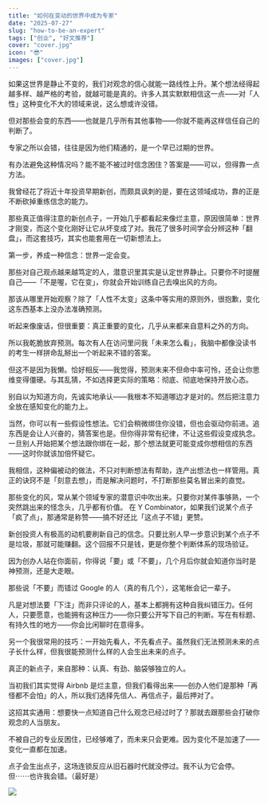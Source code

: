 ```yaml
---
title: "如何在变动的世界中成为专家"
date: "2025-07-27"
slug: "how-to-be-an-expert"
tags: ["创业", "好文推荐"]
cover: "cover.jpg"
icon: "😎"
images: ["cover.jpg"]
---
```

如果这世界是静止不变的，我们对观念的信心就能一路线性上升。某个想法经得起越多样、越严格的考验，就越可能是真的。许多人其实默默相信这一点——对「人性」这种变化不大的领域来说，这么想或许没错。



但对那些会变的东西——也就是几乎所有其他事物——你就不能再这样信任自己的判断了。



专家之所以会错，往往是因为他们精通的，是一个早已过期的世界。



有办法避免这种情况吗？能不能不被过时信念困住？答案是——可以，但得靠一点方法。



我曾经花了将近十年投资早期新创，而颇具讽刺的是，要在这领域成功，靠的正是不断砍掉重练信念的能力。



那些真正值得注意的新创点子，一开始几乎都看起来像烂主意，原因很简单：世界才刚变，而这个变化刚好让它从坏变成了对。我花了很多时间学会分辨这种「翻盘」，而这套技巧，其实也能套用在一切新想法上。



第一步，养成一种信念：世界一定会变。



那些对自己观点越来越笃定的人，潜意识里其实是认定世界静止。只要你不时提醒自己——「不是喔，它在变」，你就会开始训练自己去嗅出风的方向。



那该从哪里开始观察？除了「人性不太变」这条中等实用的原则外，很抱歉，变化这东西基本上没办法准确预测。



听起来像废话，但很重要：真正重要的变化，几乎从来都来自意料之外的方向。



所以我乾脆放弃预测。每次有人在访问里问我「未来怎么看」，我脑中都像没读书的考生一样拼命乱掰出一个听起来不错的答案。



但这不是因为我懒。恰好相反——我觉得，预测未来不但命中率可怜，还会让你思维变得僵硬。与其乱猜，不如选择更实际的策略：彻底、彻底地保持开放心态。



别自以为知道方向，先诚实地承认——我根本不知道哪边才是对的。然后把注意力全放在感知变化的能力上。



当然，你可以有一些假设性想法。它们会稍微绑住你没错，但也会驱动你前进。追东西是会让人兴奋的，猜答案也是。但你得非常有纪律，不让这些假设变成执念。
一旦别人开始把某个想法跟你绑在一起，那个想法就更可能变成你想相信的东西——这时你就该加倍怀疑它。



我相信，这种偏被动的做法，不只对判断想法有帮助，连产出想法也一样管用。真正的诀窍不是「刻意去想」，而是解决问题时，不打断那些莫名冒出来的直觉。



那些变化的风，常从某个领域专家的潜意识中吹出来。只要你对某件事够熟，一个突然跳出来的怪念头，几乎都有价值。
在 Y Combinator，如果我们说某个点子「疯了点」，那通常是称赞——搞不好还比「这点子不错」更赞。



新创投资人有极高的动机要刷新自己的信念。只要比别人早一步意识到某个点子不是垃圾，那就可能赚翻。这个回报不只是钱，更是你整个判断体系的现场验证。



因为创办人站在你面前，你得说「要」或「不要」，几个月后你就会知道你当时是神预测，还是大走眼。



那些说「不要」而错过 Google 的人（真的有几个），这笔帐会记一辈子。



凡是对想法要「下注」而非只评论的人，基本上都拥有这种自我纠错压力。任何人，只要愿意，也能拥有这种压力——你只要公开写下自己的判断。写在有标题、有持久性的地方——你会比闲聊时在意得多。



另一个我很常用的技巧：一开始先看人，不先看点子。虽然我们无法预测未来的点子长什么样，但我很能预测什么样的人会生出未来的点子。



真正的新点子，来自那种：认真、有劲、脑袋够独立的人。



当初我们其实觉得 Airbnb 是烂主意，但我们看得出来——创办人他们是那种「再怪都不会怕」的人，所以我们选择先信人、再信点子，最后押对了。



这招其实通用：想要快一点知道自己什么观念已经过时了？那就去跟那些会打破你观念的人当朋友。



不被自己的专业反困住，已经够难了，而未来只会更难。因为变化不是加速了——变化一直都在加速。



点子会生出点子，这场连锁反应从旧石器时代就没停过。我不认为它会停。
但⋯⋯也许我会错。（最好是）




![](https://prod-files-secure.s3.us-west-2.amazonaws.com/112d0858-5090-4d34-a606-b75eb8d65fd2/46476355-9cf3-4e99-9b7a-3531bc426380/1000202064.png?X-Amz-Algorithm=AWS4-HMAC-SHA256&X-Amz-Content-Sha256=UNSIGNED-PAYLOAD&X-Amz-Credential=ASIAZI2LB466TSHXC7OQ%2F20250812%2Fus-west-2%2Fs3%2Faws4_request&X-Amz-Date=20250812T073337Z&X-Amz-Expires=3600&X-Amz-Security-Token=IQoJb3JpZ2luX2VjEMf%2F%2F%2F%2F%2F%2F%2F%2F%2F%2FwEaCXVzLXdlc3QtMiJHMEUCIEjF66fbZqbqBOMTD40FwcOK6T1sJahYrBUjyZAKQzcjAiEArdH3vn1gUKKqKJ3RMG4s09iq0%2Bz5aeFSMtJPmMuX8BoqiAQI%2F%2F%2F%2F%2F%2F%2F%2F%2F%2F%2F%2FARAAGgw2Mzc0MjMxODM4MDUiDGjPAKDVxPhknsoP3ircA%2B7AlnrS6qPhV5WhUs76leVrWCkOtFoMKmuWZ4BjVbycHUIfOn3OqX5nulTnHeyy0qAVeQBlYfUgB6MizIICM9Ukx2XK%2BaHjYNK20hVQ3p%2FEqi7lS13EBubcbN9bgmC40y8b%2FDWxllzQFBzHTebfLva%2FsHYtMA8N2LqJ5e4EsHbF3DtKPdOCq1kl0PNAKxqpJhHn74b9y%2BASVpZuBPGqw9owa%2FA15NBRZZ%2FKdTmWWC6a9gCloB3pnX%2FZe9gJbXo2cJ0KRMpt8ORAwQbT1VXgWiQiabGOb1wAl%2B8GgixtX7SnHrYqI%2BlTUJl78LWOz4oY1RhHhqewKGAQ15kkCAeFuhXLej6lOnfdxPDzvzTmI1vtcxWoTz9TolmPf5PioE%2FWigDIXop6p7vQ6uqzfTG7iXRFA9fpI4yV81UKVNO%2B4o3nsQlh24ye2gK4ETEIMz%2FFu6P6nsABBfPFWvEICZ4BkIJPuXubTO4tjc2EtoqoCkg41u%2B1L7oOJVRf3cLonYGVEJovAv6hyE62Jj%2Fsq42yehToVschZGkP%2Fp4kpoeUi1qpggO%2BgY8H4Q6RIB0PxNFegtEYWXbFVBeXuwHAIgS%2Fk3%2BdPqqIIvvBQ2wNgX2FOXSyyClWrirjhz76FHUYMMC568QGOqUBwA6yRAKN1gIzKyCIm23qr%2BXQCYAoDSwQscsKzD1yvYWHHGLvpX4GKDDZBbhw5EukBkZYpwN6vE8PZm%2FxFLB1EQ3lSQCnDxJOhvqkmVIUcBATBgSh8ygXTkUzCMNE1TCBPMVcG%2FhvPlGt1LT5yYHDEbRLhaqUKWUCNBtm0UtrYRIwIojOTnqNLhcc%2FVGlMj9D8gmNqNKM7FgFCryGP%2BEGgR%2Fb4Kdr&X-Amz-Signature=89a189a6e5dcf8ed143a598baf03320bdeac7d0aadb1861e8a38cd390823128f&X-Amz-SignedHeaders=host&x-amz-checksum-mode=ENABLED&x-id=GetObject)

